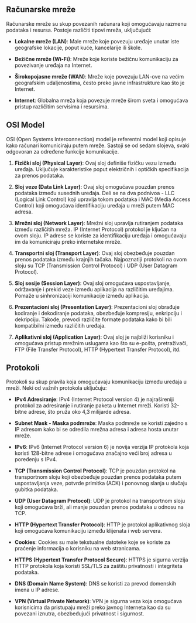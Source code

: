 ## Računarske mreže

Računarske mreže su skup povezanih računara koji omogućavaju razmenu podataka i resursa. Postoje različiti tipovi mreža,
uključujući:

- **Lokalne mreže (LAN)**: Male mreže koje povezuju uređaje unutar iste geografske lokacije, poput kuće, kancelarije ili
škole.

- **Bežične mreže (Wi-Fi)**: Mreže koje koriste bežičnu komunikaciju za povezivanje uređaja na Internet.

- **Širokopojasne mreže (WAN)**: Mreže koje povezuju LAN-ove na većim geografskim udaljenostima, često preko javne
infrastrukture kao što je Internet.

- **Internet**: Globalna mreža koja povezuje mreže širom sveta i omogućava pristup različitim servisima i resursima.

## OSI Model

OSI (Open Systems Interconnection) model je referentni model koji opisuje kako računari komuniciraju putem mreže.
Sastoji se od sedam slojeva, svaki odgovoran za određene funkcije komunikacije.

1. **Fizički sloj (Physical Layer)**: Ovaj sloj definiše fizičku vezu između uređaja. Uključuje karakteristike poput
električnih i optičkih specifikacija za prenos podataka.

2. **Sloj veze (Data Link Layer)**: Ovaj sloj omogućava pouzdan prenos podataka između susednih uređaja. Deli se na dva
podnivoa - LLC (Logical Link Control) koji upravlja tokom podataka i MAC (Media Access Control) koji omogućava
identifikaciju uređaja u mreži putem MAC adresa.

3. **Mrežni sloj (Network Layer)**: Mrežni sloj upravlja rutiranjem podataka između različitih mreža. IP (Internet
Protocol) protokol je ključan na ovom sloju. IP adrese se koriste za identifikaciju uređaja i omogućavaju im da
komuniciraju preko internetske mreže.

4. **Transportni sloj (Transport Layer)**: Ovaj sloj obezbeđuje pouzdan prenos podataka između krajnjih tačaka.
Najpoznatiji protokoli na ovom sloju su TCP (Transmission Control Protocol) i UDP (User Datagram Protocol).

5. **Sloj sesije (Session Layer)**: Ovaj sloj omogućava uspostavljanje, održavanje i prekid veze između aplikacija na
različitim uređajima. Pomaže u sinhronizaciji komunikacije između aplikacija.

6. **Prezentacioni sloj (Presentation Layer)**: Prezentacioni sloj obrađuje kodiranje i dekodiranje podataka, obezbeđuje
kompresiju, enkripciju i dekripciju. Takođe, prevodi različite formate podataka kako bi bili kompatibilni između
različitih uređaja.

7. **Aplikativni sloj (Application Layer)**: Ovaj sloj je najbliži korisniku i omogućava pristup mrežnim uslugama kao
što su e-pošta, pretraživači, FTP (File Transfer Protocol), HTTP (Hypertext Transfer Protocol), itd.

## Protokoli

Protokoli su skup pravila koja omogućavaju komunikaciju između uređaja u mreži. Neki od važnih protokola uključuju:

- **IPv4 Adresiranje**: IPv4 (Internet Protocol version 4) je najrašireniji protokol za adresiranje i rutiranje paketa u
Internet mreži. Koristi 32-bitne adrese, što pruža oko 4,3 milijarde adresa.

- **Subnet Mask - Maska podmreže**: Maska podmreže se koristi zajedno s IP adresom kako bi se odredila mrežna adresa i
adresa hosta unutar mreže.

- **IPv6**: IPv6 (Internet Protocol version 6) je novija verzija IP protokola koja koristi 128-bitne adrese i omogućava
značajno veći broj adresa u poređenju s IPv4.

- **TCP (Transmission Control Protocol)**: TCP je pouzdan protokol na transportnom sloju koji obezbeđuje pouzdan prenos
podataka putem uspostavljanja veze, potvrde primitka (ACK) i ponovnog slanja u slučaju gubitka podataka.

- **UDP (User Datagram Protocol)**: UDP je protokol na transportnom sloju koji omogućava brži, ali manje pouzdan prenos
podataka u odnosu na TCP.

- **HTTP (Hypertext Transfer Protocol)**: HTTP je protokol aplikativnog sloja koji omogućava komunikaciju između
klijenata i web servera.

- **Cookies**: Cookies su male tekstualne datoteke koje se koriste za praćenje informacija o korisniku na web
stranicama.

- **HTTPS (Hypertext Transfer Protocol Secure)**: HTTPS je sigurna verzija HTTP protokola koja koristi SSL/TLS za
zaštitu privatnosti i integriteta podataka.

- **DNS (Domain Name System)**: DNS se koristi za prevod domenskih imena u IP adrese.

- **VPN (Virtual Private Network)**: VPN je sigurna veza koja omogućava korisnicima da pristupaju mreži preko javnog
Interneta kao da su povezani iznutra, obezbeđujući privatnost i sigurnost.